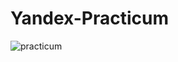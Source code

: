 # Yandex-Practicum
![practicum](https://github.com/katorgun/Yandex-Practicum/assets/49516584/71307ade-0c9a-4b16-b9d0-48ef8f83e0d6)
